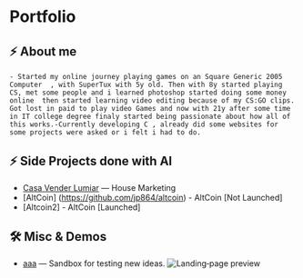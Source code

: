 # Portfolio



## ⚡ About me
    - Started my online journey playing games on an Square Generic 2005 Computer  , with SuperTux with 5y old. Then with 8y started playing CS, met some people and i learned photoshop started doing some money online  then started learning video editing because of my CS:GO clips. Got lost in paid to play video Games and now with 21y after some time in IT college degree finaly started being passionate about how all of this works.-Currently developing C , already did some websites for some projects were asked or i felt i had to do.


## ⚡ Side Projects done with AI
- [Casa Vender Lumiar](https://github.com/jp864/casa-vender-lumiar) — House Marketing
- [AltCoin] (https://github.com/jp864/altcoin) - AltCoin [Not Launched]
- [Altcoin2]                                   - AltCoin [Launched] 


## 🛠️ Misc & Demos
- [aaa](https://github.com/jp864/aaa) — Sandbox for testing new ideas.
![Landing‑page preview](./assets/new-landing-page-screenshot.png)
